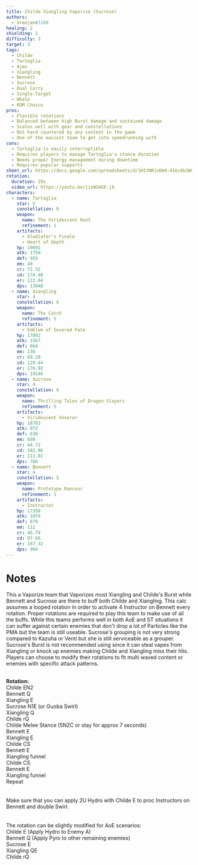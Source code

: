 ```yaml
---
title: Childe Xiangling Vaporise (Sucrose) 
authors:
  - Xreejan#1180
healing: 2
shielding: 1
difficulty: 3
target: 3
tags:
  - Childe
  - Tartaglia
  - Ajax
  - Xiangling
  - Bennett
  - Sucrose
  - Dual Carry
  - Single-Target
  - Whale
  - KQM Choice
pros:
  - Flexible rotations
  - Balanced between high Burst damage and sustained damage
  - Scales well with gear and constellations
  - Not hard countered by any content in the game
  - One of the easiest team to get into speedrunning with  
cons:
  - Tartaglia is easily interruptible 
  - Requires players to manage Tartaglia's stance duration
  - Needs proper Energy management during downtime 
  - Requires popular supports 
sheet_url: https://docs.google.com/spreadsheets/d/1HItNRixDHd-41Gc8k2WCNvfDtw-5fVz2/edit?usp=sharing&ouid=105974977777829459167&rtpof=true&sd=true
rotation:
  duration: 29s
  video_url: https://youtu.be/jisWS4GE-jA
characters:
  - name: Tartaglia
    star: 5
    constellation: 0
    weapon:
      name: The Viridescent Hunt
      refinement: 1
    artifacts:
      - Gladiator's Finale
      - Heart of Depth
    hp: 19691
    atk: 1759
    def: 955
    em: 40
    cr: 72.32
    cd: 178.40
    er: 122.04
    dps: 13048
  - name: Xiangling 
    star: 4
    constellation: 6
    weapon:
      name: The Catch
      refinement: 5
    artifacts:
      - Emblem of Severed Fate
    hp: 17002
    atk: 1567
    def: 864
    em: 136
    cr: 69.20
    cd: 129.44
    er: 176.92
    dps: 19146
  - name: Sucrose
    star: 4
    constellation: 6
    weapon:
      name: Thrilling Tales of Dragon Slayers
      refinement: 5
    artifacts:
      - Viridescent Venerer
    hp: 18703
    atk: 972
    def: 830
    em: 680
    cr: 44.72
    cd: 102.96
    er: 111.02
    dps: 766
  - name: Bennett
    star: 4
    constellation: 5
    weapon:
      name: Prototype Rancour
      refinement: 1
    artifacts:
      - Instructor
    hp: 17358
    atk: 1074
    def: 879
    em: 112
    cr: 46.74
    cd: 97.66
    er: 187.32
    dps: 904
---
```


# **Notes**  
This a Vaporize team that Vaporizes most Xiangling and Childe's Burst while Bennett and Sucrose are there to buff both Childe and Xiangling. This calc assumes a looped rotation in order to activate 4 Instructor on Bennett every rotation. Proper rotations are required to play this team to make use of all the buffs. While this teams performs well in both AoE and ST situations it can suffer against certain enemies that don't drop a lot of Particles like the PMA but the team is still useable. Sucrose's grouping is not very strong compared to Kazuha or Venti but she is still serviceable as a grouper. Sucrose's Burst is not recommended using since it can steal vapes from Xiangling or knock up enemies making Childe and Xiangling miss their hits. Players can choose to modify their rotations to fit multi waved content or enemies with specific attack patterns. 
<br></br>

**Rotation:**  
Childe EN2  
Bennett Q  
Xiangling E  
Sucrose N1E (or Guoba Swirl)  
Xiangling Q  
Childe rQ  
Childe Melee Stance (5N2C or stay for approx 7 seconds)  
Bennett E  
Xiangling E  
Childe CS  
Bennett E  
Xiangling funnel  
Childe CS  
Bennett E  
Xiangling funnel  
Repeat  
<br></br>
Make sure that you can apply 2U Hydro with Childe E to proc Instructors on Bennett and double Swirl.  
<br></br>
The rotation can be slightly modified for AoE scenarios:  
Childe E (Apply Hydro to Enemy A)  
Bennett Q (Apply Pyro to other remaining enemies)  
Sucrose E  
Xiangling QE  
Childe rQ

